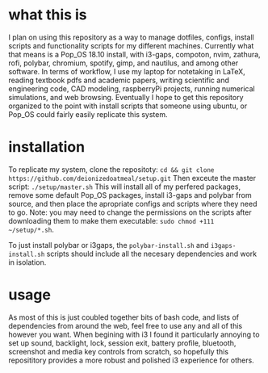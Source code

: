 # what this is
I plan on using this repository as a way to manage dotfiles, configs, install scripts and functionality scripts for my different machines. Currently what that means is a Pop_OS 18.10 install, with i3-gaps, compoton, nvim, zathura, rofi, polybar, chromium, spotify, gimp, and nautilus, and among other software. In terms of workflow, I use my laptop for notetaking in LaTeX, reading textbook pdfs and academic papers, writing scientific and engineering code, CAD modeling, raspberryPi projects, running numerical simulations, and web browsing. Eventually I hope to get this repository organized to the point with install scripts that someone using ubuntu, or Pop_OS could fairly easily replicate this system.

# installation
To replicate my system, clone the repositoty:
``` cd && git clone https://github.com/deionizedoatmeal/setup.git ```
Then exceute the master script:
``` ./setup/master.sh ```
This will install all of my perfered packages, remove some default Pop_OS packages, install i3-gaps and polybar from source, and then place the apropriate configs and scripts where they need to go. 
Note: you may need to change the permissions on the scripts after downloading them to make them executable:
``` sudo chmod +111 ~/setup/*.sh ```.

To just install polybar or i3gaps, the `polybar-install.sh` and `i3gaps-install.sh` scripts should include all the necesary dependencies and work in isolation. 

# usage
As most of this is just coubled together bits of bash code, and lists of dependencies from around the web, feel free to use any and all of this however you want. When begining with i3 I found it particularly annoying to set up sound, backlight, lock, session exit, battery profile, bluetooth, screenshot and media key controls from scratch, so hopefully this reposititory provides a more robust and polished i3 experience for others. 
